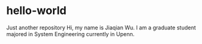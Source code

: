 # hello-world
Just another repository
Hi, my name is Jiaqian Wu. I am a graduate student majored in System Engineering currently in Upenn.
